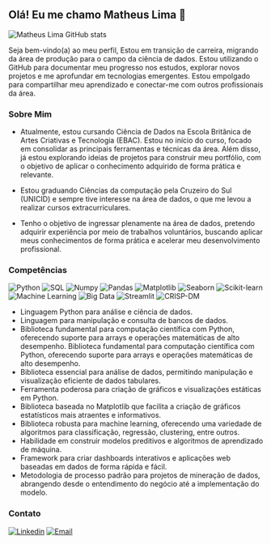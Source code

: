 ## Olá! Eu me chamo Matheus Lima 👋

![Matheus Lima GitHub stats](https://github-readme-stats.vercel.app/api?username=Limatrindade&show_icons=true&theme=dark)

Seja bem-vindo(a) ao meu perfil, Estou em transição de carreira, migrando da área de produção para o campo da ciência de dados. Estou utilizando o GitHub para documentar meu progresso nos estudos, explorar novos projetos e me aprofundar em tecnologias emergentes. Estou empolgado para compartilhar meu aprendizado e conectar-me com outros profissionais da área.

### Sobre Mim

- Atualmente, estou cursando Ciência de Dados na Escola Britânica de Artes Criativas e Tecnologia (EBAC).
Estou no início do curso, focado em consolidar as principais ferramentas e técnicas da área. Além disso, já estou explorando ideias de projetos para construir meu portfólio, com o objetivo de aplicar o conhecimento adquirido de forma prática e relevante.

- Estou graduando Ciências da computação pela Cruzeiro do Sul (UNICID) e sempre tive interesse na área de dados, o que me levou a realizar cursos extracurriculares.

- Tenho o objetivo de ingressar plenamente na área de dados, pretendo adquirir experiência por meio de trabalhos voluntários, buscando aplicar meus conhecimentos de forma prática e acelerar meu desenvolvimento profissional.

### Competências

![Python](https://img.shields.io/badge/Python-3776AB?style=for-the-badge&logo=python&logoColor=white)
![SQL](https://img.shields.io/badge/SQL-4479A1?style=for-the-badge&logo=amazon-dynamodb&logoColor=white)
![Numpy](https://img.shields.io/badge/Numpy-013243?style=for-the-badge&logo=numpy&logoColor=white)
![Pandas](https://img.shields.io/badge/Pandas-150458?style=for-the-badge&logo=pandas&logoColor=white)
![Matplotlib](https://img.shields.io/badge/Matplotlib-11557C?style=for-the-badge&logo=Plotly&logoColor=white)
![Seaborn](https://img.shields.io/badge/Seaborn-3776AB?style=for-the-badge&logo=python&logoColor=white)
![Scikit-learn](https://img.shields.io/badge/Scikit--learn-F7931E?style=for-the-badge&logo=scikit-learn&logoColor=white)
![Machine Learning](https://img.shields.io/badge/Machine%20Learning-FF6F00?style=for-the-badge&logo=TensorFlow&logoColor=white)
![Big Data](https://img.shields.io/badge/Big%20Data-FF5733?style=for-the-badge&logo=Apache-Spark&logoColor=white)
![Streamlit](https://img.shields.io/badge/Streamlit-FF4B4B?style=for-the-badge&logo=streamlit&logoColor=white)
![CRISP-DM](https://img.shields.io/badge/CRISP--DM-00BFFF?style=for-the-badge&logo=processwire&logoColor=white)

- Linguagem Python para análise e ciência de dados.
- Linguagem para manipulação e consulta de bancos de dados.
- Biblioteca fundamental para computação científica com Python, oferecendo suporte para arrays e operações matemáticas de alto desempenho. Biblioteca fundamental para computação científica com Python, oferecendo suporte para arrays e operações matemáticas de alto desempenho.
- Biblioteca essencial para análise de dados, permitindo manipulação e visualização eficiente de dados tabulares.
- Ferramenta poderosa para criação de gráficos e visualizações estáticas em Python.
- Biblioteca baseada no Matplotlib que facilita a criação de gráficos estatísticos mais atraentes e informativos.
- Biblioteca robusta para machine learning, oferecendo uma variedade de algoritmos para classificação, regressão, clustering, entre outros.
- Habilidade em construir modelos preditivos e algoritmos de aprendizado de máquina.
- Framework para criar dashboards interativos e aplicações web baseadas em dados de forma rápida e fácil.
- Metodologia de processo padrão para projetos de mineração de dados, abrangendo desde o entendimento do negócio até a implementação do modelo.

### Contato

[![Linkedin](https://img.shields.io/badge/LinkedIn-0077B5?style=for-the-badge&logo=linkedin&logoColor=white)](https://www.linkedin.com/in/matheus-lima-809407191/)
[![Email](https://img.shields.io/badge/Email-D14836?style=for-the-badge&logo=gmail&logoColor=white)](mailto:teulima20@hotmail.com)
